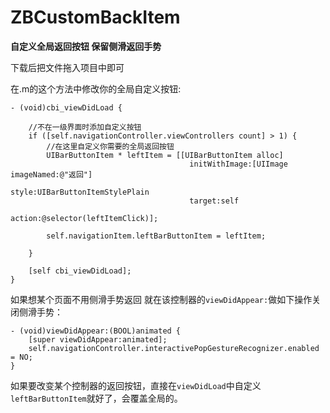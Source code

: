 # ZBCustomBackItem
**自定义全局返回按钮 保留侧滑返回手势**

下载后把文件拖入项目中即可

在.m的这个方法中修改你的全局自定义按钮:
```objc
- (void)cbi_viewDidLoad {
    
    //不在一级界面时添加自定义按钮
    if ([self.navigationController.viewControllers count] > 1) {
        //在这里自定义你需要的全局返回按钮
        UIBarButtonItem * leftItem = [[UIBarButtonItem alloc]
                                        initWithImage:[UIImage imageNamed:@"返回"] 
                                        style:UIBarButtonItemStylePlain 
                                        target:self 
                                        action:@selector(leftItemClick)];

        self.navigationItem.leftBarButtonItem = leftItem;
        
    }
    
    [self cbi_viewDidLoad];
}
```

如果想某个页面不用侧滑手势返回
就在该控制器的`viewDidAppear:`做如下操作关闭侧滑手势：
```objc
- (void)viewDidAppear:(BOOL)animated {
    [super viewDidAppear:animated];
    self.navigationController.interactivePopGestureRecognizer.enabled = NO;
}
```
如果要改变某个控制器的返回按钮，直接在`viewDidLoad`中自定义`leftBarButtonItem`就好了，会覆盖全局的。
